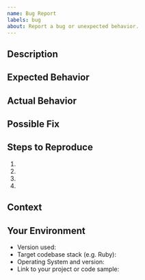 ```yaml
---
name: Bug Report
labels: bug
about: Report a bug or unexpected behavior.
---
```


<!--- Provide a general summary of the issue in the Title above -->

## Description

<!--- Provide a more detailed introduction to the issue itself, and why you consider it to be a bug -->

## Expected Behavior

<!--- Tell us what should happen -->

## Actual Behavior

<!--- Tell us what happens instead -->

## Possible Fix

<!--- Optional: suggest a fix or reason for the bug if you have a solution -->

## Steps to Reproduce

<!--- Provide clear steps to reproduce. Include code samples if relevant -->

1.
2.
3.
4.

## Context

<!--- How has this bug affected you? What were you trying to accomplish? -->

## Your Environment

<!--- Include as many relevant details about the environment you experienced the bug in -->

- Version used:
- Target codebase stack (e.g. Ruby):
- Operating System and version:
- Link to your project or code sample:
